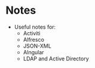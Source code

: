 # Notes

* Useful notes for:
  * Activiti
  * Alfresco
  * JSON-XML
  * Alngular   
  * LDAP and Active Directory
